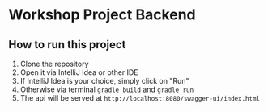 # Workshop Project Backend

## How to run this project

1. Clone the repository
2. Open it via IntelliJ Idea or other IDE
3. If IntelliJ Idea is your choice, simply click on "Run"
4. Otherwise via terminal `gradle build` and `gradle run`
5. The api will be served at `http://localhost:8080/swagger-ui/index.html`
